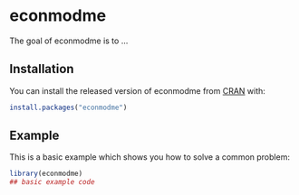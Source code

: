 # econmodme

<!-- badges: start -->
<!-- badges: end -->

The goal of econmodme is to ...

## Installation

You can install the released version of econmodme from [CRAN](https://CRAN.R-project.org) with:

``` r
install.packages("econmodme")
```

## Example

This is a basic example which shows you how to solve a common problem:

``` r
library(econmodme)
## basic example code
```

